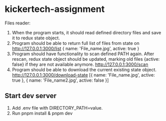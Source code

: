 # kickertech-assignment

Files reader:

1. When the program starts, it should read defined directory files and save it to redux state object.
2. Program should be able to return full list of files from state  on http://127.0.0.1:3000/list
{
	name: 'File_name.jpg',
	active: true
}
3. Program should have functionality to scan defined PATH again. After rescan, redux state object should be updated, marking old files {active: false} if they are not available anymore. http://127.0.0.1:3000/scan
4. Program should be able to download the current existing state object. http://127.0.0.1:3000/download-state
[{
	name: 'File_name.jpg',
	active: true
},
{
	name: 'File_name2.jpg',
	active: false
}]

## Start dev server

1. Add .env file with DIRECTORY_PATH=value.
2. Run pnpm install & pnpm dev
